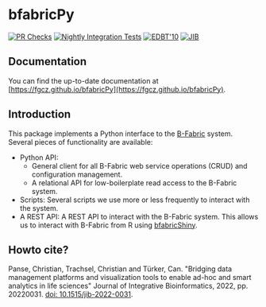 # bfabricPy

[![PR Checks](https://github.com/fgcz/bfabricPy/actions/workflows/run_unit_tests.yml/badge.svg)](https://github.com/fgcz/bfabricPy/actions/workflows/run_unit_tests.yml)
[![Nightly Integration Tests](https://github.com/fgcz/bfabricPy-tests/actions/workflows/nightly_tests.yml/badge.svg)](https://github.com/fgcz/bfabricPy-tests/actions/workflows/nightly_tests.yml)
[![EDBT'10](https://img.shields.io/badge/EDBT-10.1145%2F1739041.1739135-brightgreen)](https://doi.org/10.1145/1739041.1739135)
[![JIB](https://img.shields.io/badge/JIB-10.1515%2Fjib.2022.0031-brightgreen)](https://doi.org/10.1515/jib-2022-0031)

## Documentation

You can find the up-to-date documentation at [https://fgcz.github.io/bfabricPy](https://fgcz.github.io/bfabricPy).

## Introduction

This package implements a Python interface to the [B-Fabric](https://fgcz-bfabric.uzh.ch/bfabric/) system.
Several pieces of functionality are available:

- Python API:
    - General client for all B-Fabric web service operations (CRUD) and configuration management.
    - A relational API for low-boilerplate read access to the B-Fabric system.
- Scripts: Several scripts we use more or less frequently to interact with the system.
- A REST API: A REST API to interact with the B-Fabric system. This allows us to interact with B-Fabric from R using [bfabricShiny](https://github.com/cpanse/bfabricShiny).

## Howto cite?

Panse, Christian, Trachsel, Christian and Türker, Can. "Bridging data management platforms and visualization tools to enable ad-hoc and smart analytics in life sciences" Journal of Integrative Bioinformatics, 2022, pp. 20220031. [doi: 10.1515/jib-2022-0031](https://doi.org/10.1515/jib-2022-0031).
